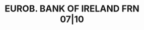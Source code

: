 ---
layout: asset
title: EUROB. BANK OF IRELAND FRN 07|10                            
isin: XS0366971058
---